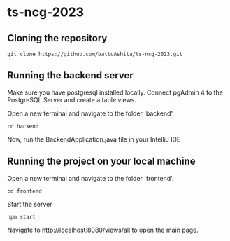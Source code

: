 # ts-ncg-2023
## Cloning the repository
```
git clone https://github.com/battuAshita/ts-ncg-2023.git
``` 
## Running the backend server
Make sure you have postgresql installed locally. Connect pgAdmin 4 to the PostgreSQL Server and create a table views. 

Open a new terminal and navigate to the folder 'backend'.
```
cd backend
```
Now, run the BackendApplication.java file in your IntelliJ IDE

## Running the project on your local machine
Open a new terminal and navigate to the folder 'frontend'.
```
cd frontend
```
Start the server
```
npm start
```
Navigate to http://localhost:8080/views/all to open the main page.


